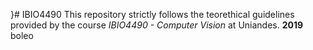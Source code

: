 }# IBIO4490
This repository strictly follows the teorethical guidelines provided by the course *IBIO4490 - Computer Vision* at Uniandes. **2019**
boleo
